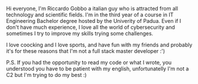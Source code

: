 Hi everyone, I'm Riccardo Gobbo a italian guy who is attracted from all technology and scientific fields. 
I'm in the third year of a course in IT Engineering Bachelor degree hosted by the Univerity of Padua. Even if I don't have much experience, I love all the world of cybersecurity and sometimes I try to improve my skills trying some challenges.

I love coocking and I love sports, and have fun with my friends and probably it's for these reasons that I'm not a full stack master developer :')

P.S. If you had the opportunity to read my code or what I wrote, you understood you have to be patient with my english, unfortunatelly I'm not a C2 but I'm trying to do my best :)

